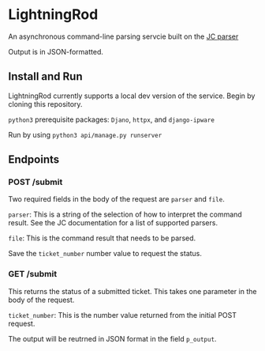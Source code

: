 # LightningRod

An asynchronous command-line parsing servcie built on the [JC parser](https://github.com/kellyjonbrazil/jc)

Output is in JSON-formatted.

## Install and Run

LightningRod currently supports a local dev version of the service. Begin by cloning this repository.

`python3` prerequisite packages: `Djano`, `httpx`, and `django-ipware`

Run by using `python3 api/manage.py runserver`

## Endpoints

### POST /submit

Two required fields in the body of the request are `parser` and `file`.

`parser`: This is a string of the selection of how to interpret the command result. See the JC documentation for a list of supported parsers.

`file`: This is the command result that needs to be parsed.

Save the `ticket_number` number value to request the status.

### GET /submit

This returns the status of a submitted ticket. This takes one parameter in the body of the request.

`ticket_number`: This is the number value returned from the initial POST request.

The output will be reutrned in JSON format in the field `p_output`.
